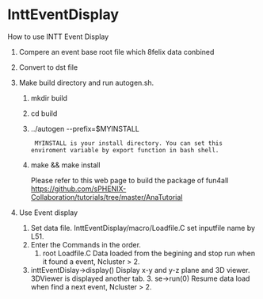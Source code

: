 # InttEventDisplay

How to use INTT Event Display

1. Compere an event base root file which 8felix data conbined
2. Convert to dst file
3. Make build directory and run autogen.sh.
	1. mkdir build
 	2. cd build 
 	3. ../autogen --prefix=$MYINSTALL

     		MYINSTALL is your install directory. You can set this enviroment variable by export function in bash shell.
  	5. make && make install

       	Please refer to this web page to build the package of fun4all
	https://github.com/sPHENIX-Collaboration/tutorials/tree/master/AnaTutorial

4. Use Event display
    1. Set data file.
   	InttEventDisplay/macro/Loadfile.C set inputfile name by L51. 
    3. Enter the Commands in the order.
        1. root Loadfile.C
   		Data loaded from the begining and stop run when it found a event, Ncluster > 2.
	4. inttEventDislay->display()
    		Display x-y and y-z plane and 3D viewer. 3DViewer is displayed another tab.
    	3. se->run(0)
   		Resume data load when find a next event, Ncluster > 2.

